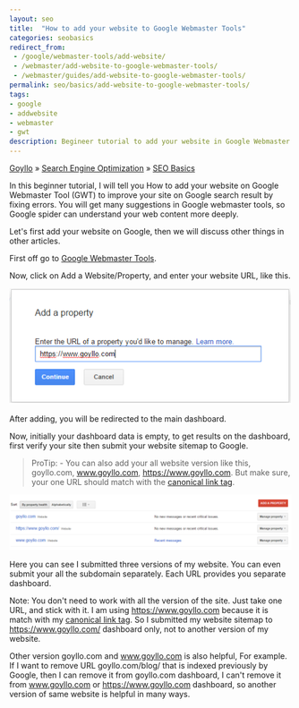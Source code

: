 ```yaml
---
layout: seo
title:  "How to add your website to Google Webmaster Tools"
categories: seobasics
redirect_from:
 - /google/webmaster-tools/add-website/
 - /webmaster/add-website-to-google-webmaster-tools/
 - /webmaster/guides/add-website-to-google-webmaster-tools/
permalink: seo/basics/add-website-to-google-webmaster-tools/
tags: 
- google
- addwebsite
- webmaster
- gwt
description: Begineer tutorial to add your website in Google Webmaster Tools.
---
```


<div class="breadcrumb">
<span itemscope='itemscope' itemtype='http://data-vocabulary.org/Breadcrumb'><a href="/" itemprop="url"><span title="Goyllo" itemprop='title'>Goyllo</span></a></span>
<span itemscope='itemscope' itemtype='http://data-vocabulary.org/Breadcrumb'>&#187; <a href="/seo/" itemprop="url"><span title="Search Engine Optimization" itemprop='title'>Search Engine Optimization</span></a></span>
<span itemscope='itemscope' itemtype='http://data-vocabulary.org/Breadcrumb'>&#187; <a href="/seo/basics/" itemprop="url"><span title="SEO Basics" itemprop='title'>SEO Basics</span></a></span>
</div>

In this beginner tutorial, I will tell you How to add your website on Google Webmaster Tool (GWT) to improve your site on Google search result by fixing errors. You will get many suggestions in Google webmaster tools, so Google spider can understand your web content more deeply.

Let's first add your website on Google, then we will discuss other things in other articles.

First off go to <a href="https://www.google.com/webmasters/tools/" rel="nofollow" target="_blank">Google Webmaster Tools</a>.

Now, click on Add a Website/Property, and enter your website URL, like this.

<img class="img-responsive" alt="Adding website on Google webmaster tools.png" src="/images/adding-website-on-google-webmaster-tools.png" title="Adding website on Google webmaster tools" /><br />


After adding, you will be redirected to the main dashboard.

Now, initially your dashboard data is empty, to get results on the dashboard, first verify your site then submit your website sitemap to Google.


> ProTip: - You can also add your all website version like this, goyllo.com, www.goyllo.com, https://www.goyllo.com.  But make sure, your one URL should match with the [canonical link tag](/webmaster/seo/canonical-link-tag/ "canonical link tag").

<img class="img-responsive" alt="Google webmaster tools.png" src="/images/google-webmaster-tools-homepage.png" title="Google webmaster tools" /><br />

Here you can see I submitted three versions of my website. You can even submit your all the subdomain separately. Each URL provides you separate dashboard.

Note: You don't need to work with all the version of the site. Just take one URL, and stick with it. I am using https://www.goyllo.com because it is match with my [canonical link tag](/webmaster/seo/canonical-link-tag/ "canonical link tag"). So I submitted my website sitemap to https://www.goyllo.com/ dashboard only, not to another version of my website.

Other version goyllo.com and www.goyllo.com is also helpful, For example. If I want to remove URL goyllo.com/blog/ that is indexed previously by Google, then I can remove it from goyllo.com dashboard, I can't remove it from www.goyllo.com or https://www.goyllo.com dashboard, so another version of same website is helpful in many ways.
